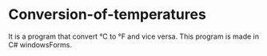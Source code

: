 # Conversion-of-temperatures
It is a program that convert °C to °F and vice versa.
This program is made in C# windowsForms.
